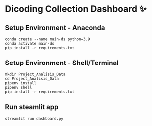 # Dicoding Collection Dashboard ✨

## Setup Environment - Anaconda

```
conda create --name main-ds python=3.9
conda activate main-ds
pip install -r requirements.txt
```

## Setup Environment - Shell/Terminal

```
mkdir Project_Analisis_Data
cd Project_Analisis_Data
pipenv install
pipenv shell
pip install -r requirements.txt
```

## Run steamlit app

```
streamlit run dashboard.py
```
